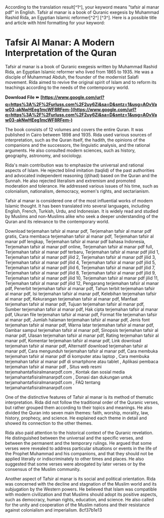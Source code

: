 According to the translation result[^1^], your keyword means "tafsir al manar pdf" in English. Tafsir al manar is a book of Quranic exegesis by Muhammad Rashid Rida, an Egyptian Islamic reformer[^2^] [^3^].  Here is a possible title and article with html formatting for your keyword:  
# Tafsir Al Manar: A Modern Interpretation of the Quran
 
Tafsir al manar is a book of Quranic exegesis written by Muhammad Rashid Rida, an Egyptian Islamic reformer who lived from 1865 to 1935. He was a disciple of Muhammad Abduh, the founder of the modernist Salafi movement. Rida aimed to revive the original spirit of Islam and to reform its teachings according to the needs of the contemporary world.
 
**Download File ⏩ [https://www.google.com/url?q=https%3A%2F%2Furluss.com%2F2uy6Zi&sa=D&sntz=1&usg=AOvVaw03-akNwHEeg1mcWF8RFem-](https://www.google.com/url?q=https%3A%2F%2Furluss.com%2F2uy6Zi&sa=D&sntz=1&usg=AOvVaw03-akNwHEeg1mcWF8RFem-)**


 
The book consists of 12 volumes and covers the entire Quran. It was published in Cairo between 1898 and 1935. Rida used various sources of interpretation, such as the Quran itself, the hadith, the opinions of the companions and the successors, the linguistic analysis, and the rational arguments. He also consulted modern sciences, such as history, geography, astronomy, and sociology.
 
Rida's main contribution was to emphasize the universal and rational aspects of Islam. He rejected blind imitation (taqlid) of the past authorities and advocated independent reasoning (ijtihad) based on the Quran and the Sunnah. He also rejected literalism and extremism and promoted moderation and tolerance. He addressed various issues of his time, such as colonialism, nationalism, democracy, women's rights, and sectarianism.
 
Tafsir al manar is considered one of the most influential works of modern Islamic thought. It has been translated into several languages, including English, French, Turkish, Urdu, and Indonesian. It is widely read and studied by Muslims and non-Muslims alike who seek a deeper understanding of the Quran and its relevance to the contemporary world.
 
Download terjemahan tafsir al manar pdf,  Terjemahan tafsir al manar pdf gratis,  Cara membaca terjemahan tafsir al manar pdf,  Terjemahan tafsir al manar pdf lengkap,  Terjemahan tafsir al manar pdf bahasa Indonesia,  Terjemahan tafsir al manar pdf online,  Terjemahan tafsir al manar pdf full,  Terjemahan tafsir al manar pdf terbaru,  Terjemahan tafsir al manar pdf jilid 1,  Terjemahan tafsir al manar pdf jilid 2,  Terjemahan tafsir al manar pdf jilid 3,  Terjemahan tafsir al manar pdf jilid 4,  Terjemahan tafsir al manar pdf jilid 5,  Terjemahan tafsir al manar pdf jilid 6,  Terjemahan tafsir al manar pdf jilid 7,  Terjemahan tafsir al manar pdf jilid 8,  Terjemahan tafsir al manar pdf jilid 9,  Terjemahan tafsir al manar pdf jilid 10,  Terjemahan tafsir al manar pdf jilid 11,  Terjemahan tafsir al manar pdf jilid 12,  Pengarang terjemahan tafsir al manar pdf,  Penerbit terjemahan tafsir al manar pdf,  Tahun terbit terjemahan tafsir al manar pdf,  Isi terjemahan tafsir al manar pdf,  Kelebihan terjemahan tafsir al manar pdf,  Kekurangan terjemahan tafsir al manar pdf,  Manfaat terjemahan tafsir al manar pdf,  Tujuan terjemahan tafsir al manar pdf,  Sumber terjemahan tafsir al manar pdf,  Hak cipta terjemahan tafsir al manar pdf,  Ukuran file terjemahan tafsir al manar pdf,  Format file terjemahan tafsir al manar pdf,  Jumlah halaman terjemahan tafsir al manar pdf,  Jenis font terjemahan tafsir al manar pdf,  Warna latar terjemahan tafsir al manar pdf,  Gambar sampul terjemahan tafsir al manar pdf,  Sinopsis terjemahan tafsir al manar pdf,  Ulasan terjemahan tafsir al manar pdf,  Rating terjemahan tafsir al manar pdf,  Komentar terjemahan tafsir al manar pdf,  Link download terjemahan tafsir al manar pdf,  Alternatif download terjemahan tafsir al manar pdf,  Cara mengunduh terjemahan tafsir al manar pdf,  Cara membuka terjemahan tafsir al manar pdf di komputer atau laptop ,  Cara membuka terjemahan tafsir al manar pdf di smartphone atau tablet ,  Aplikasi pembaca terjemahan tafsir al manar pdf ,  Situs web resmi terjemahantafisiralmanarpdf.com ,  Kontak dan sosial media terjamahantafisiralmanarpdf.com ,  Donasi dan dukungan untuk terjamahantafisiralmanarpdf.com ,  FAQ tentang terjamahantafisiralmanarpdf.com
  
One of the distinctive features of Tafsir al manar is its method of thematic interpretation. Rida did not follow the traditional order of the Quranic verses, but rather grouped them according to their topics and meanings. He also divided the Quran into seven main themes: faith, worship, morality, law, history, prophecy, and science. He explained each theme in detail and showed its connection to the other themes.
 
Rida also paid attention to the historical context of the Quranic revelation. He distinguished between the universal and the specific verses, and between the permanent and the temporary rulings. He argued that some verses were revealed to address particular situations or events in the life of the Prophet Muhammad and his companions, and that they should not be applied literally or indiscriminately to other times and places. He also suggested that some verses were abrogated by later verses or by the consensus of the Muslim community.
 
Another aspect of Tafsir al manar is its social and political orientation. Rida was concerned with the decline and stagnation of the Muslim world and its subjugation by the Western powers. He believed that Islam was compatible with modern civilization and that Muslims should adopt its positive aspects, such as democracy, human rights, education, and science. He also called for the unity and cooperation of the Muslim nations and their resistance against colonialism and imperialism.
 8cf37b1e13
 
